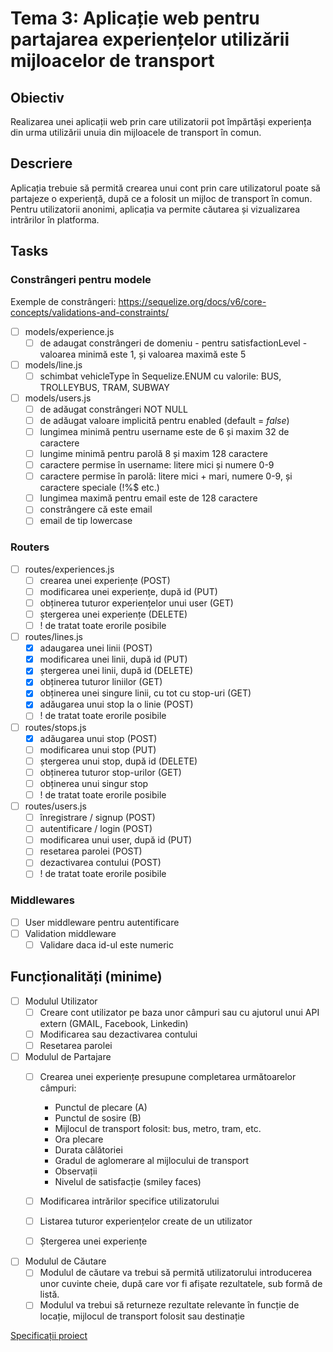 # Tema 3: Aplicație web pentru partajarea experiențelor utilizării mijloacelor de transport

## Obiectiv

Realizarea unei aplicații web prin care utilizatorii pot împărtăși experiența din urma utilizării unuia din mijloacele de transport în comun.

## Descriere

Aplicația trebuie să permită crearea unui cont prin care utilizatorul poate să partajeze o experiență, după ce a folosit un mijloc de transport în comun. Pentru utilizatorii anonimi, aplicația va permite căutarea și vizualizarea intrărilor în platforma.

## Tasks

### Constrângeri pentru modele

Exemple de constrângeri:
<https://sequelize.org/docs/v6/core-concepts/validations-and-constraints/>

- [ ] models/experience.js
  - [ ] de adaugat constrângeri de domeniu - pentru satisfactionLevel  - valoarea minimă este 1, și valoarea maximă este 5

- [ ] models/line.js
  - [ ] schimbat vehicleType în Sequelize.ENUM cu valorile: BUS, TROLLEYBUS, TRAM, SUBWAY

- [ ] models/users.js
  - [ ] de adăugat constrângeri NOT NULL
  - [ ] de adăugat valoare implicită pentru enabled (default = *false*)
  - [ ] lungimea minimă pentru username este de 6 și maxim 32 de caractere
  - [ ] lungime minimă pentru parolă 8 și maxim 128 caractere
  - [ ] caractere permise în username: litere mici și numere 0-9
  - [ ] caractere permise în parolă: litere mici + mari, numere 0-9, și caractere speciale (!%$ etc.)
  - [ ] lungimea maximă pentru email este de 128 caractere
  - [ ] constrângere că este email
  - [ ] email de tip lowercase

### Routers

- [ ] routes/experiences.js
  - [ ] crearea unei experiențe (POST)
  - [ ] modificarea unei experiențe, după id (PUT)
  - [ ] obținerea tuturor experiențelor unui user (GET)
  - [ ] ștergerea unei experiențe (DELETE)
  - [ ] ! de tratat toate erorile posibile

- [ ] routes/lines.js
  - [x] adaugarea unei linii (POST)
  - [x] modificarea unei linii, după id (PUT)
  - [x] ștergerea unei linii, după id (DELETE)
  - [x] obținerea tuturor liniilor (GET)
  - [x] obținerea unei singure linii, cu tot cu stop-uri (GET)
  - [x] adăugarea unui stop la o linie (POST)
  - [ ] ! de tratat toate erorile posibile

- [ ] routes/stops.js
  - [x] adăugarea unui stop (POST)
  - [ ] modificarea unui stop (PUT)
  - [ ] ștergerea unui stop, după id (DELETE)
  - [ ] obținerea tuturor stop-urilor (GET)
  - [ ] obținerea unui singur stop
  - [ ] ! de tratat toate erorile posibile

- [ ] routes/users.js
  - [ ] înregistrare / signup (POST)
  - [ ] autentificare / login (POST)
  - [ ] modificarea unui user, după id (PUT)
  - [ ] resetarea parolei (POST)
  - [ ] dezactivarea contului (POST)
  - [ ] ! de tratat toate erorile posibile

### Middlewares

- [ ] User middleware pentru autentificare
- [ ] Validation middleware
  - [ ] Validare daca id-ul este numeric

## Funcționalități (minime)

- [ ] Modulul Utilizator
  - [ ] Creare cont utilizator pe baza unor câmpuri sau cu ajutorul unui API extern (GMAIL, Facebook, Linkedin)
  - [ ] Modificarea sau dezactivarea contului
  - [ ] Resetarea parolei

- [ ] Modulul de Partajare
  - [ ] Crearea unei experiențe presupune completarea următoarelor câmpuri:
    - Punctul de plecare (A)
    - Punctul de sosire (B)
    - Mijlocul de transport folosit: bus, metro, tram, etc.
    - Ora plecare
    - Durata călătoriei
    - Gradul de aglomerare al mijlocului de transport
    - Observații
    - Nivelul de satisfacție (smiley faces)

  - [ ] Modificarea intrărilor specifice utilizatorului
  - [ ] Listarea tuturor experiențelor create de un utilizator
  - [ ] Ștergerea unei experiențe
  
- [ ] Modulul de Căutare
  - [ ] Modulul de căutare va trebui să permită utilizatorului introducerea unor cuvinte cheie, după care vor fi afișate rezultatele, sub formă de listă.
  - [ ] Modulul va trebui să returneze rezultate relevante în funcție de locație, mijlocul de transport folosit sau destinație
  
 [Specificații proiect](https://drive.google.com/drive/u/1/folders/1_rYCcGC0epvprSDm1nYNP94Ez9ODvxoQ)
